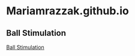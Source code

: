 # Mariamrazzak.github.io
## Ball Stimulation
<a href= "https://github.com/Mariamrazzak/Ball-Stimulation.git"> Ball Stimulation </a>
